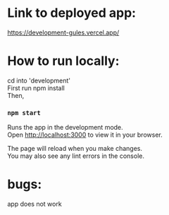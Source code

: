 # Link to deployed app:
https://development-gules.vercel.app/

# How to run locally:
cd into 'development' \
First run npm install \
Then,
### `npm start`

Runs the app in the development mode.\
Open [http://localhost:3000](http://localhost:3000) to view it in your browser.

The page will reload when you make changes.\
You may also see any lint errors in the console.

# bugs:
app does not work